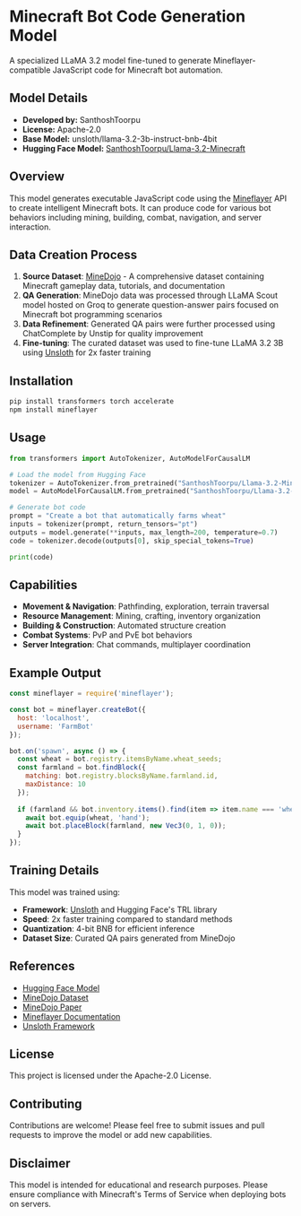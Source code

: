 # Minecraft Bot Code Generation Model

A specialized LLaMA 3.2 model fine-tuned to generate Mineflayer-compatible JavaScript code for Minecraft bot automation.

## Model Details

- **Developed by:** SanthoshToorpu
- **License:** Apache-2.0
- **Base Model:** unsloth/llama-3.2-3b-instruct-bnb-4bit
- **Hugging Face Model:** [SanthoshToorpu/Llama-3.2-Minecraft](https://huggingface.co/SanthoshToorpu/Llama-3.2-Minecraft)

## Overview

This model generates executable JavaScript code using the [Mineflayer](https://github.com/PrismarineJS/mineflayer) API to create intelligent Minecraft bots. It can produce code for various bot behaviors including mining, building, combat, navigation, and server interaction.

## Data Creation Process

1. **Source Dataset**: [MineDojo](https://minedojo.org/) - A comprehensive dataset containing Minecraft gameplay data, tutorials, and documentation
2. **QA Generation**: MineDojo data was processed through LLaMA Scout model hosted on Groq to generate question-answer pairs focused on Minecraft bot programming scenarios  
3. **Data Refinement**: Generated QA pairs were further processed using ChatComplete by Unstip for quality improvement
4. **Fine-tuning**: The curated dataset was used to fine-tune LLaMA 3.2 3B using [Unsloth](https://github.com/unslothai/unsloth) for 2x faster training

## Installation

```bash
pip install transformers torch accelerate
npm install mineflayer
```

## Usage

```python
from transformers import AutoTokenizer, AutoModelForCausalLM

# Load the model from Hugging Face
tokenizer = AutoTokenizer.from_pretrained("SanthoshToorpu/Llama-3.2-Minecraft")
model = AutoModelForCausalLM.from_pretrained("SanthoshToorpu/Llama-3.2-Minecraft")

# Generate bot code
prompt = "Create a bot that automatically farms wheat"
inputs = tokenizer(prompt, return_tensors="pt")
outputs = model.generate(**inputs, max_length=200, temperature=0.7)
code = tokenizer.decode(outputs[0], skip_special_tokens=True)

print(code)
```

## Capabilities

- **Movement & Navigation**: Pathfinding, exploration, terrain traversal
- **Resource Management**: Mining, crafting, inventory organization  
- **Building & Construction**: Automated structure creation
- **Combat Systems**: PvP and PvE bot behaviors
- **Server Integration**: Chat commands, multiplayer coordination

## Example Output

```javascript
const mineflayer = require('mineflayer');

const bot = mineflayer.createBot({
  host: 'localhost',
  username: 'FarmBot'
});

bot.on('spawn', async () => {
  const wheat = bot.registry.itemsByName.wheat_seeds;
  const farmland = bot.findBlock({
    matching: bot.registry.blocksByName.farmland.id,
    maxDistance: 10
  });
  
  if (farmland && bot.inventory.items().find(item => item.name === 'wheat_seeds')) {
    await bot.equip(wheat, 'hand');
    await bot.placeBlock(farmland, new Vec3(0, 1, 0));
  }
});
```

## Training Details

This model was trained using:
- **Framework**: [Unsloth](https://github.com/unslothai/unsloth) and Hugging Face's TRL library
- **Speed**: 2x faster training compared to standard methods
- **Quantization**: 4-bit BNB for efficient inference
- **Dataset Size**: Curated QA pairs generated from MineDojo

## References

- [Hugging Face Model](https://huggingface.co/SanthoshToorpu/Llama-3.2-Minecraft)
- [MineDojo Dataset](https://minedojo.org/)
- [MineDojo Paper](https://arxiv.org/abs/2206.08853)
- [Mineflayer Documentation](https://github.com/PrismarineJS/mineflayer)
- [Unsloth Framework](https://github.com/unslothai/unsloth)

## License

This project is licensed under the Apache-2.0 License.

## Contributing

Contributions are welcome! Please feel free to submit issues and pull requests to improve the model or add new capabilities.

## Disclaimer

This model is intended for educational and research purposes. Please ensure compliance with Minecraft's Terms of Service when deploying bots on servers.
